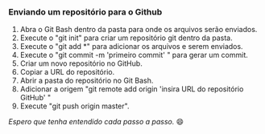 ### Enviando um repositório para o Github 



1. Abra o Git Bash dentro da pasta para onde os arquivos serão enviados.
2. Execute o "git init" para criar um repositório git dentro da pasta. 
3. Execute o "git add *" para adicionar os arquivos e serem enviados.
4. Execute o "git commit -m 'primeiro commit' " para gerar um commit.
5. Criar um novo repositório no GitHub.
6. Copiar a URL do repositório.
7. Abrir a pasta do repositório no Git Bash. 
8. Adicionar a origem "git remote add origin 'insira URL do repositório GitHub' "
9. Execute "git push origin master".



_Espero que tenha entendido cada passo a passo._ :smile: 






